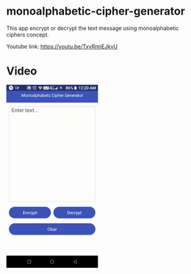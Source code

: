 # **monoalphabetic-cipher-generator**
This app encrypt or decrypt the text message using monoalphabetic ciphers concept.

Youtube link: https://youtu.be/TxyRnnEJkvU

# **Video**
![](assets/macg.gif)
